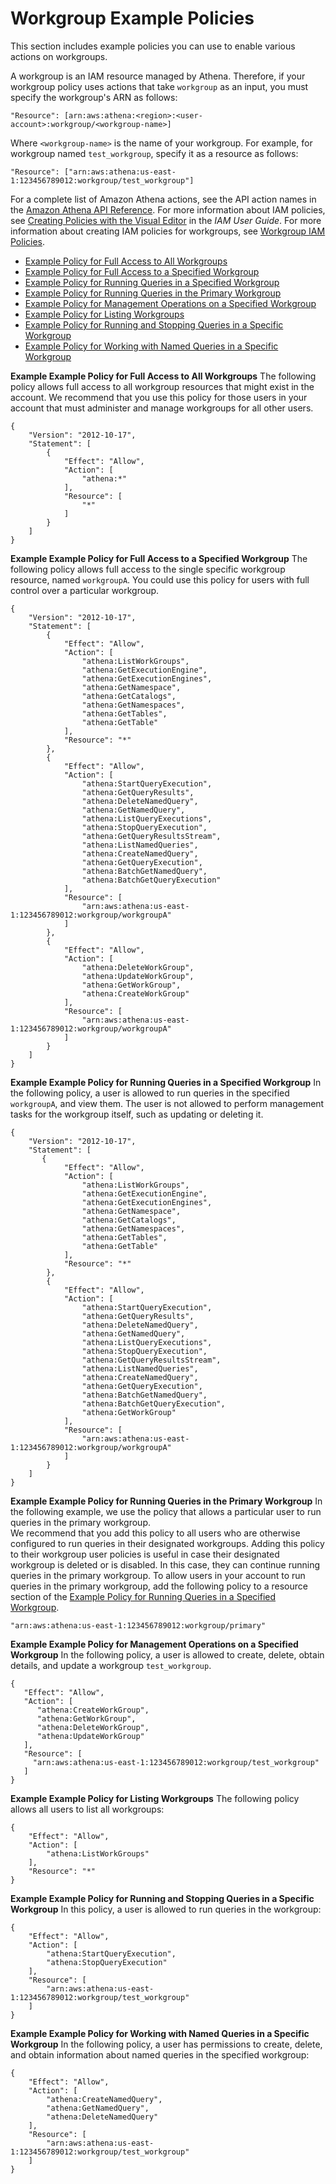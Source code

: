 # Workgroup Example Policies<a name="example-policies-workgroup"></a>

This section includes example policies you can use to enable various actions on workgroups\.

A workgroup is an IAM resource managed by Athena\. Therefore, if your workgroup policy uses actions that take `workgroup` as an input, you must specify the workgroup's ARN as follows:

```
"Resource": [arn:aws:athena:<region>:<user-account>:workgroup/<workgroup-name>]
```

Where `<workgroup-name>` is the name of your workgroup\. For example, for workgroup named `test_workgroup`, specify it as a resource as follows:

```
"Resource": ["arn:aws:athena:us-east-1:123456789012:workgroup/test_workgroup"]
```

For a complete list of Amazon Athena actions, see the API action names in the [Amazon Athena API Reference](https://docs.aws.amazon.com/athena/latest/APIReference/)\. For more information about IAM policies, see [Creating Policies with the Visual Editor](https://docs.aws.amazon.com/IAM/latest/UserGuide/access_policies_create.html#access_policies_create-visual-editor) in the *IAM User Guide*\. For more information about creating IAM policies for workgroups, see [Workgroup IAM Policies](workgroups-iam-policy.md)\.
+ [Example Policy for Full Access to All Workgroups](#example1-full-access-all-wkgs)
+ [Example Policy for Full Access to a Specified Workgroup](#example2-full-access-this-wkg)
+ [Example Policy for Running Queries in a Specified Workgroup](#example3-user-access)
+ [Example Policy for Running Queries in the Primary Workgroup](#example4-run-in-primary-access)
+ [Example Policy for Management Operations on a Specified Workgroup](#example5-manage-wkgs-access)
+ [Example Policy for Listing Workgroups](#example6-list-all-wkgs-access)
+ [Example Policy for Running and Stopping Queries in a Specific Workgroup](#example7-run-queries-access)
+ [Example Policy for Working with Named Queries in a Specific Workgroup](#example8-named-queries-access)

**Example Example Policy for Full Access to All Workgroups**  <a name="example1-full-access-all-wkgs"></a>
The following policy allows full access to all workgroup resources that might exist in the account\. We recommend that you use this policy for those users in your account that must administer and manage workgroups for all other users\.  

```
{
    "Version": "2012-10-17",
    "Statement": [
        {
            "Effect": "Allow",
            "Action": [
                "athena:*"
            ],
            "Resource": [
                "*"
            ]
        }
    ]
}
```

**Example Example Policy for Full Access to a Specified Workgroup**  <a name="example2-full-access-this-wkg"></a>
The following policy allows full access to the single specific workgroup resource, named `workgroupA`\. You could use this policy for users with full control over a particular workgroup\.  

```
{
    "Version": "2012-10-17",
    "Statement": [
        {
            "Effect": "Allow",
            "Action": [
                "athena:ListWorkGroups",
                "athena:GetExecutionEngine",
                "athena:GetExecutionEngines",
                "athena:GetNamespace",
                "athena:GetCatalogs",
                "athena:GetNamespaces",
                "athena:GetTables",
                "athena:GetTable"
            ],
            "Resource": "*"
        },
        {
            "Effect": "Allow",
            "Action": [
                "athena:StartQueryExecution",
                "athena:GetQueryResults",
                "athena:DeleteNamedQuery",
                "athena:GetNamedQuery",
                "athena:ListQueryExecutions",
                "athena:StopQueryExecution",
                "athena:GetQueryResultsStream",
                "athena:ListNamedQueries",
                "athena:CreateNamedQuery",
                "athena:GetQueryExecution",
                "athena:BatchGetNamedQuery",
                "athena:BatchGetQueryExecution"
            ],
            "Resource": [
                "arn:aws:athena:us-east-1:123456789012:workgroup/workgroupA"
            ]
        },
        {
            "Effect": "Allow",
            "Action": [
                "athena:DeleteWorkGroup",
                "athena:UpdateWorkGroup",
                "athena:GetWorkGroup",
                "athena:CreateWorkGroup"
            ],
            "Resource": [
                "arn:aws:athena:us-east-1:123456789012:workgroup/workgroupA"
            ]
        }
    ]
}
```

**Example Example Policy for Running Queries in a Specified Workgroup**  <a name="example3-user-access"></a>
In the following policy, a user is allowed to run queries in the specified `workgroupA`, and view them\. The user is not allowed to perform management tasks for the workgroup itself, such as updating or deleting it\.   

```
{
    "Version": "2012-10-17",
    "Statement": [
       {
            "Effect": "Allow",
            "Action": [
                "athena:ListWorkGroups",
                "athena:GetExecutionEngine",
                "athena:GetExecutionEngines",
                "athena:GetNamespace",
                "athena:GetCatalogs",
                "athena:GetNamespaces",
                "athena:GetTables",
                "athena:GetTable"
            ],
            "Resource": "*"
        },
        {
            "Effect": "Allow",
            "Action": [
                "athena:StartQueryExecution",
                "athena:GetQueryResults",
                "athena:DeleteNamedQuery",
                "athena:GetNamedQuery",
                "athena:ListQueryExecutions",
                "athena:StopQueryExecution",
                "athena:GetQueryResultsStream",
                "athena:ListNamedQueries",
                "athena:CreateNamedQuery",
                "athena:GetQueryExecution",
                "athena:BatchGetNamedQuery",
                "athena:BatchGetQueryExecution", 
                "athena:GetWorkGroup" 
            ],
            "Resource": [
                "arn:aws:athena:us-east-1:123456789012:workgroup/workgroupA"
            ]
        }
    ]
}
```

**Example Example Policy for Running Queries in the Primary Workgroup**  <a name="example4-run-in-primary-access"></a>
In the following example, we use the policy that allows a particular user to run queries in the primary workgroup\.   
We recommend that you add this policy to all users who are otherwise configured to run queries in their designated workgroups\. Adding this policy to their workgroup user policies is useful in case their designated workgroup is deleted or is disabled\. In this case, they can continue running queries in the primary workgroup\.
To allow users in your account to run queries in the primary workgroup, add the following policy to a resource section of the [Example Policy for Running Queries in a Specified Workgroup](#example3-user-access)\.  

```
"arn:aws:athena:us-east-1:123456789012:workgroup/primary"
```

**Example Example Policy for Management Operations on a Specified Workgroup**  <a name="example5-manage-wkgs-access"></a>
In the following policy, a user is allowed to create, delete, obtain details, and update a workgroup `test_workgroup`\.   

```
{
   "Effect": "Allow",
   "Action": [
      "athena:CreateWorkGroup", 
      "athena:GetWorkGroup", 
      "athena:DeleteWorkGroup", 
      "athena:UpdateWorkGroup"
   ],
   "Resource": [
     "arn:aws:athena:us-east-1:123456789012:workgroup/test_workgroup"
   ]
}
```

**Example Example Policy for Listing Workgroups**  <a name="example6-list-all-wkgs-access"></a>
The following policy allows all users to list all workgroups:  

```
{
    "Effect": "Allow",
    "Action": [
        "athena:ListWorkGroups"
    ],
    "Resource": "*"
}
```

**Example Example Policy for Running and Stopping Queries in a Specific Workgroup**  <a name="example7-run-queries-access"></a>
In this policy, a user is allowed to run queries in the workgroup:  

```
{
    "Effect": "Allow",
    "Action": [
        "athena:StartQueryExecution",
        "athena:StopQueryExecution"
    ],
    "Resource": [
        "arn:aws:athena:us-east-1:123456789012:workgroup/test_workgroup"
    ]
}
```

**Example Example Policy for Working with Named Queries in a Specific Workgroup**  <a name="example8-named-queries-access"></a>
In the following policy, a user has permissions to create, delete, and obtain information about named queries in the specified workgroup:  

```
{
    "Effect": "Allow",
    "Action": [
        "athena:CreateNamedQuery",
        "athena:GetNamedQuery",
        "athena:DeleteNamedQuery"
    ],
    "Resource": [
        "arn:aws:athena:us-east-1:123456789012:workgroup/test_workgroup"
    ]
}
```